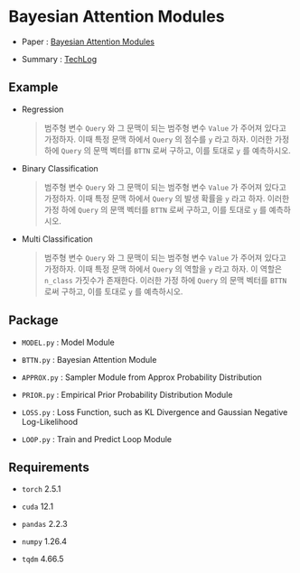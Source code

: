 # Bayesian Attention Modules

- Paper : [Bayesian Attention Modules](https://doi.org/10.48550/arXiv.2010.10604)

- Summary : [TechLog](https://jayarnim.github.io/posts/Bayesian_Attention_Modules/)

## Example

- Regression

    > 범주형 변수 `Query` 와 그 문맥이 되는 범주형 변수 `Value` 가 주어져 있다고 가정하자. 이때 특정 문맥 하에서 `Query` 의 점수를 `y` 라고 하자. 이러한 가정 하에 `Query` 의 문맥 벡터를 `BTTN` 로써 구하고, 이를 토대로 `y` 를 예측하시오.

- Binary Classification

    > 범주형 변수 `Query` 와 그 문맥이 되는 범주형 변수 `Value` 가 주어져 있다고 가정하자. 이때 특정 문맥 하에서 `Query` 의 발생 확률을 `y` 라고 하자. 이러한 가정 하에 `Query` 의 문맥 벡터를 `BTTN` 로써 구하고, 이를 토대로 `y` 를 예측하시오.

- Multi Classification

    > 범주형 변수 `Query` 와 그 문맥이 되는 범주형 변수 `Value` 가 주어져 있다고 가정하자. 이때 특정 문맥 하에서 `Query` 의 역할을 `y` 라고 하자. 이 역할은 `n_class` 가짓수가 존재한다. 이러한 가정 하에 `Query` 의 문맥 벡터를 `BTTN` 로써 구하고, 이를 토대로 `y` 를 예측하시오.

## Package

- `MODEL.py` : Model Module

- `BTTN.py` : Bayesian Attention Module

- `APPROX.py` : Sampler Module from Approx Probability Distribution

- `PRIOR.py` : Empirical Prior Probability Distribution Module

- `LOSS.py` : Loss Function, such as KL Divergence and Gaussian Negative Log-Likelihood

- `LOOP.py` : Train and Predict Loop Module

## Requirements

- `torch` 2.5.1

- `cuda` 12.1

- `pandas` 2.2.3

- `numpy` 1.26.4

- `tqdm` 4.66.5